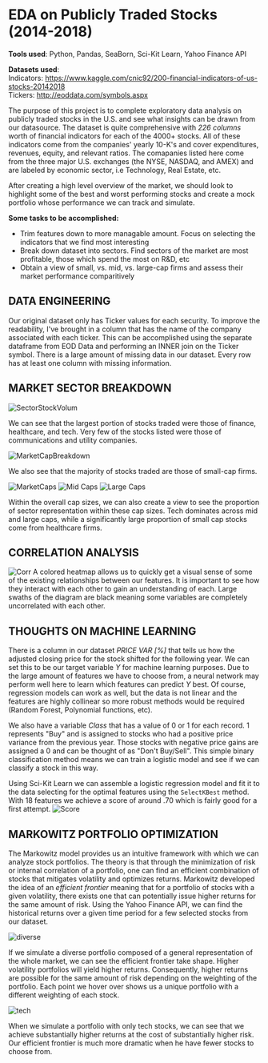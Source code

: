 # EDA on Publicly Traded Stocks (2014-2018)
**Tools used**:
Python, Pandas, SeaBorn, Sci-Kit Learn, Yahoo Finance API

**Datasets used**: \
Indicators: https://www.kaggle.com/cnic92/200-financial-indicators-of-us-stocks-20142018 \
Tickers: http://eoddata.com/symbols.aspx

The purpose of this project is to complete exploratory data analysis on publicly traded stocks in the U.S. and see what insights can be drawn from our datasource. The dataset is quite comprehensive with *226 columns* worth of financial indicators for each of the 4000+ stocks. All of these indicators come from the companies' yearly 10-K's and cover expenditures, revenues, equity, and relevant ratios. The comapanies listed here come from the three major U.S. exchanges (the NYSE, NASDAQ, and AMEX) and are labeled by  economic sector, i.e Technology, Real Estate, etc.

After creating a high level overview of the market, we should look to highlight some of the best and worst performing stocks and create a mock portfolio whose performance we can track and simulate.

**Some tasks to be accomplished:**

* Trim features down to more managable amount. Focus on selecting the indicators that we find most interesting
* Break down dataset into sectors. Find sectors of the market are most profitable, those which spend the most on R&D, etc
* Obtain a view of small, vs. mid, vs. large-cap firms and assess their market performance comparitively

## DATA ENGINEERING

Our original dataset only has Ticker values for each security. To improve the readability, I've brought in a column that has the name of the company associated with each ticker. This can be accomplished using the separate dataframe from EOD Data and performing an INNER join on the Ticker symbol. There is a large amount of missing data in our dataset. Every row has at least one column with missing information.

## MARKET SECTOR BREAKDOWN
![SectorStockVolum](figures/StockVolume_Sector.png)

We can see that the largest portion of stocks traded were those of finance, healthcare, and tech. Very few of the stocks listed were those of communications and utility companies.

![MarketCapBreakdown](figures/MarketCapBreakdown.png)

We also see that the majority of stocks traded are those of small-cap firms.

![MarketCaps](figures/s_caps.png)
![Mid Caps](figures/m_caps.png)
![Large Caps](figures/l_caps.png)

Within the overall cap sizes, we can also create a view to see the proportion of sector representation within these cap sizes. Tech dominates across mid and large caps, while a significantly large proportion of small cap stocks come from healthcare firms.

## CORRELATION ANALYSIS
![Corr](figures/correlations.png)
A colored heatmap allows us to quickly get a visual sense of some of the existing relationships between our features. It is important to see how they interact with each other to gain an understanding of each. Large swaths of the diagram are black meaning some variables are completely uncorrelated with each other.


## THOUGHTS ON MACHINE LEARNING

There is a column in our dataset *PRICE VAR [%]* that tells us how the adjusted closing price for the stock shifted for the following year. We can set this to be our target variable *Y* for machine learning purposes. Due to the large amount of features we have to choose from, a neural network may perform well here to learn which features can predict *Y* best. Of course, regression models can work as well, but the data is not linear and the features are highly collinear so more robust methods would be required (Random Forest, Polynomial functions, etc).

We also have a variable *Class* that has a value of 0 or 1 for each record. 1 represents "Buy" and is assigned to stocks who had a positive price variance from the previous year. Those stocks with negative price gains are assigned a 0 and can be thought of as "Don't Buy/Sell". This simple binary classification method means we can train a logistic model and see if we can classify a stock in this way. 

Using Sci-Kit Learn we can assemble a logistic regression model and fit it to the data selecting for the optimal features using the ```SelectKBest``` method. With 18 features we achieve a score of around .70 which is fairly good for a first attempt.
![Score](figures/log_classif_report.png)


## MARKOWITZ PORTFOLIO OPTIMIZATION

The Markowitz model provides us an intuitive framework with which we can analyze stock portfolios. The theory is that through the minimization of risk or internal correlation of a portfolio, one can find an efficient combination of stocks that mitigates volatility and optimizes returns. Markowitz developed the idea of an *efficient frontier* meaning that for a portfolio of stocks with a given volatility, there exists one that can potentially issue higher returns for the same amount of risk. Using the Yahoo Finance API, we can find the historical returns over a given time period for a few selected stocks from our dataset.

![diverse](figures/diverse.gif)

If we simulate a diverse portfolio composed of a general representation of the whole market, we can see the efficient frontier take shape. Higher volatility portfolios will yield higher returns. Consequently, higher returns are possible for the same amount of risk depending on the weighting of the portfolio. Each point we hover over shows us a unique portfolio with a different weighting of each stock.

![tech](figures/tech.gif)

When we simulate a portfolio with only tech stocks, we can see that we achieve substantially higher returns at the cost of substantially higher risk. Our efficient frontier is much more dramatic when he have fewer stocks to choose from. 